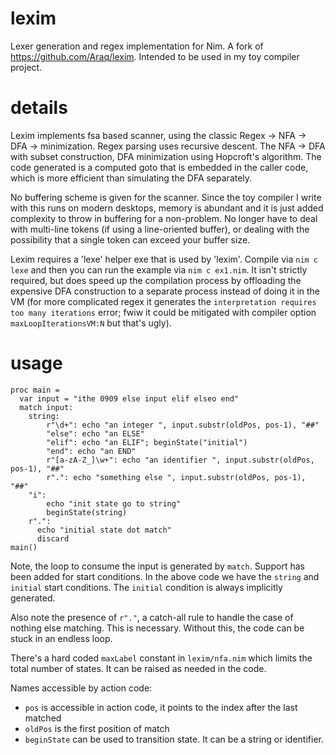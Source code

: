 # lexim
Lexer generation and regex implementation for Nim. A fork of https://github.com/Araq/lexim. Intended to be used in my toy compiler project. 


# details 

Lexim implements fsa based scanner, using the classic Regex -> NFA -> DFA -> minimization. Regex parsing uses recursive descent. The NFA -> DFA with subset construction, DFA minimization using Hopcroft's algorithm. The code generated is a computed goto that is embedded in the caller code, which is more efficient than simulating the DFA separately. 

No buffering scheme is given for the scanner. Since the toy compiler I write with this runs on modern desktops, memory is abundant and it is just added complexity to throw in buffering for a non-problem. No longer have to deal with multi-line tokens (if using a line-oriented buffer), or dealing with the possibility that a single token can exceed your buffer size. 

Lexim requires a 'lexe' helper exe that is used by 'lexim'.
Compile via ``nim c lexe`` and then you can run the example
via ``nim c ex1.nim``. It isn't strictly required, but does speed up the compilation process by offloading the expensive DFA construction to a separate process instead of doing it in the VM (for more complicated regex it generates the `interpretation requires too many iterations` error; fwiw it could be mitigated with compiler option `maxLoopIterationsVM:N` but that's ugly). 

# usage 

```
proc main =
  var input = "ithe 0909 else input elif elseo end"
  match input:
    string:
        r"\d+": echo "an integer ", input.substr(oldPos, pos-1), "##"
        "else": echo "an ELSE"
        "elif": echo "an ELIF"; beginState("initial")
        "end": echo "an END"
        r"[a-zA-Z_]\w+": echo "an identifier ", input.substr(oldPos, pos-1), "##"
        r".": echo "something else ", input.substr(oldPos, pos-1), "##"
    "i":
        echo "init state go to string"
        beginState(string)
    r".":
      echo "initial state dot match"
      discard
main()

```

Note, the loop to consume the input is generated by `match`. Support has been added for start conditions. In the above code we have the `string` and `initial` start conditions. The `initial` condition is always implicitly generated. 

Also note the presence of `r"."`, a catch-all rule to handle the case of nothing else matching. This is necessary. Without this, the code can be stuck in an endless loop. 

There's a hard coded `maxLabel` constant in `lexim/nfa.nim` which limits the total number of states. It can be raised as needed in the code. 

Names accessible by action code: 
* `pos` is accessible in action code, it points to the index after the last matched
* `oldPos` is the first position of match 
* `beginState` can be used to transition state. It can be a string or identifier. 
